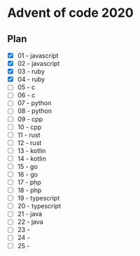 # Advent of code 2020

## Plan

- [x] 01 - javascript
- [x] 02 - javascript
- [x] 03 - ruby
- [x] 04 - ruby
- [ ] 05 - c
- [ ] 06 - c
- [ ] 07 - python
- [ ] 08 - python
- [ ] 09 - cpp
- [ ] 10 - cpp
- [ ] 11 - rust
- [ ] 12 - rust
- [ ] 13 - kotlin
- [ ] 14 - kotlin
- [ ] 15 - go
- [ ] 16 - go
- [ ] 17 - php
- [ ] 18 - php
- [ ] 19 - typescript
- [ ] 20 - typescript
- [ ] 21 - java
- [ ] 22 - java
- [ ] 23 -
- [ ] 24 -
- [ ] 25 -
